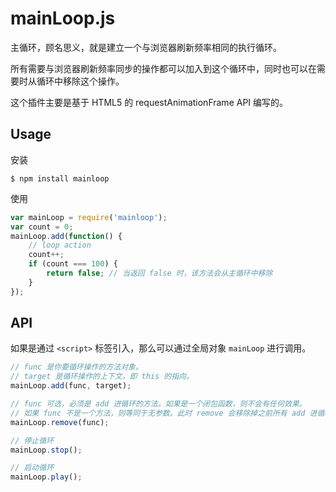 # mainLoop.js

主循环，顾名思义，就是建立一个与浏览器刷新频率相同的执行循环。

所有需要与浏览器刷新频率同步的操作都可以加入到这个循环中，同时也可以在需要时从循环中移除这个操作。

这个插件主要是基于 HTML5 的 requestAnimationFrame API 编写的。

## Usage

安装

```shell
$ npm install mainloop
```

使用

``` js
var mainLoop = require('mainloop');
var count = 0;
mainLoop.add(function() {
    // loop action
    count++;
    if (count === 100) {
        return false; // 当返回 false 时，该方法会从主循环中移除
    }
});
```


## API

如果是通过 `<script>` 标签引入，那么可以通过全局对象 `mainLoop` 进行调用。

``` js
// func 是你要循环操作的方法对象。
// target 是循环操作的上下文，即 this 的指向。
mainLoop.add(func, target); 

// func 可选，必须是 add 进循环的方法。如果是一个闭包函数，则不会有任何效果。
// 如果 func 不是一个方法，则等同于无参数。此时 remove 会移除掉之前所有 add 进循环的方法。
mainLoop.remove(func);

// 停止循环
mainLoop.stop();

// 启动循环
mainLoop.play();
```





